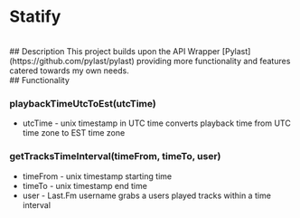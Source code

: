 # Statify
<br />
## Description
This project builds upon the API Wrapper [Pylast](https://github.com/pylast/pylast) providing more functionality and features catered towards my own needs.
<br />
## Functionality

### playbackTimeUtcToEst(utcTime) 
* utcTime - unix timestamp in UTC time
converts playback time from UTC time zone to EST time zone

### getTracksTimeInterval(timeFrom, timeTo, user)
* timeFrom - unix timestamp starting time
* timeTo - unix timestamp end time
* user - Last.Fm username
grabs a users played tracks within a time interval

